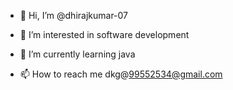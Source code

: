 - 👋 Hi, I’m @dhirajkumar-07
- 👀 I’m interested in software development
- 🌱 I’m currently learning java

- 📫 How to reach me dkg@99552534@gmail.com

<!---
dhirajkumar-07/dhirajkumar-07 is a ✨ special ✨ repository because its `README.md` (this file) appears on your GitHub profile.
You can click the Preview link to take a look at your changes.
--->
